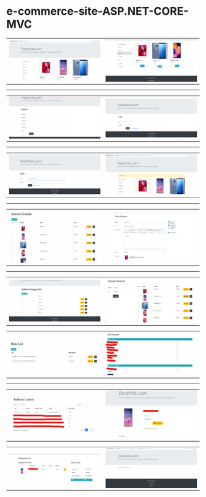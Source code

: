 # e-commerce-site-ASP.NET-CORE-MVC
<table>
  <tr>
    <td>
      <img src="site-pictures/1.png">
    </td>
    <td>
      <img src="site-pictures/2.png">
    </td>
  </tr>
</table>
<hr>
<table>
  <tr>
    <td>
      <img src="site-pictures/3.png">
    </td>
    <td>
      <img src="site-pictures/4.png">
    </td>
  </tr>
</table>
<hr>
<table>
  <tr>
    <td>
      <img src="site-pictures/5.png">
    </td>
    <td>
      <img src="site-pictures/6.png">
    </td>
  </tr>
</table>
<hr>
<table>
  <tr>
    <td>
      <img src="site-pictures/7.png">
    </td>
    <td>
      <img src="site-pictures/8.png">
    </td>
  </tr>
</table>
<hr>
<table>
  <tr>
    <td>
      <img src="site-pictures/9.png">
    </td>
    <td>
      <img src="site-pictures/10.png">
    </td>
  </tr>
</table>
<table>
  <tr>
    <td>
      <img src="site-pictures/11.png">
    </td>
    <td>
      <img src="site-pictures/12.png">
    </td>
  </tr>
</table>
<hr>
<table>
  <tr>
    <td>
      <img src="site-pictures/13.png">
    </td>
    <td>
      <img src="site-pictures/14.png">
    </td>
  </tr>
</table>
<table>
  <tr>
    <td>
      <img src="site-pictures/15.png">
    </td>
    <td>
      <img src="site-pictures/16.png">
    </td>
  </tr>
</table>

